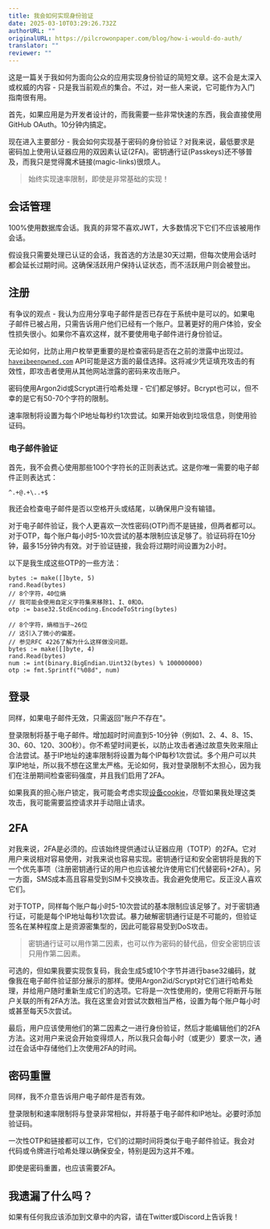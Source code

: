 ```yaml
---
title: 我会如何实现身份验证
date: 2025-03-10T03:29:26.732Z
authorURL: ""
originalURL: https://pilcrowonpaper.com/blog/how-i-would-do-auth/
translator: ""
reviewer: ""
---
```


这是一篇关于我如何为面向公众的应用实现身份验证的简短文章。这不会是太深入或权威的内容 - 只是我当前观点的集合。不过，对一些人来说，它可能作为入门指南很有用。

首先，如果应用是为开发者设计的，而我需要一些非常快速的东西，我会直接使用 GitHub OAuth。10分钟内搞定。

现在进入主要部分 - 我会如何实现基于密码的身份验证？对我来说，最低要求是密码加上使用认证器应用的双因素认证(2FA)。密钥通行证(Passkeys)还不够普及，而我只是觉得魔术链接(magic-links)很烦人。

> 始终实现速率限制，即使是非常基础的实现！

会话管理
------------------

100%使用数据库会话。我真的非常不喜欢JWT，大多数情况下它们不应该被用作会话。

假设我只需要处理已认证的会话，我首选的方法是30天过期，但每次使用会话时都会延长过期时间。这确保活跃用户保持认证状态，而不活跃用户则会被登出。

注册
------------

有争议的观点 - 我认为应用分享电子邮件是否已存在于系统中是可以的。如果电子邮件已被占用，只需告诉用户他们已经有一个账户。显著更好的用户体验，安全性损失很小。如果你不喜欢这样，就不要使用电子邮件进行身份验证。

无论如何，比防止用户枚举更重要的是检查密码是否在之前的泄露中出现过。[`haveibeenpwned.com`][1] API可能是这方面的最佳选择。这将减少凭证填充攻击的有效性，即攻击者使用从其他网站泄露的密码来攻击账户。

密码使用Argon2id或Scrypt进行哈希处理 - 它们都足够好。Bcrypt也可以，但不幸的是它有50-70个字符的限制。

速率限制将设置为每个IP地址每秒约1次尝试。如果开始收到垃圾信息，则使用验证码。

### 电子邮件验证

首先，我不会费心使用那些100个字符长的正则表达式。这是你唯一需要的电子邮件正则表达式：

```
^.+@.+\..+$
```

我还会检查电子邮件是否以空格开头或结尾，以确保用户没有输错。

对于电子邮件验证，我个人更喜欢一次性密码(OTP)而不是链接，但两者都可以。对于OTP，每个账户每小时5-10次尝试的基本限制应该足够了。验证码将在10分钟，最多15分钟内有效。对于验证链接，我会将过期时间设置为2小时。

以下是我生成这些OTP的一些方法：

```
bytes := make([]byte, 5)
rand.Read(bytes)
// 8个字符，40位熵
// 我可能会使用自定义字符集来移除1、I、0和O。
otp := base32.StdEncoding.EncodeToString(bytes)
```

```
// 8个字符，熵相当于~26位
// 这引入了微小的偏差。
// 参见RFC 4226了解为什么这样做没问题。
bytes := make([]byte, 4)
rand.Read(bytes)
num := int(binary.BigEndian.Uint32(bytes) % 100000000)
otp := fmt.Sprintf("%08d", num)
```

登录
-----

同样，如果电子邮件无效，只需返回"账户不存在"。

登录限制将基于电子邮件。增加超时时间直到5-10分钟（例如1、2、4、8、15、30、60、120、300秒）。你不希望时间更长，以防止攻击者通过故意失败来阻止合法尝试。基于IP地址的速率限制将设置为每个IP每秒1次尝试。多个用户可以共享IP地址，所以我不想在这里太严格。无论如何，我对登录限制不太担心，因为我们在注册期间检查密码强度，并且我们启用了2FA。

如果我真的担心账户锁定，我可能会考虑实现[设备cookie][2]，尽管如果我处理这类攻击，我可能需要监控请求并手动阻止请求。

2FA
---

对我来说，2FA是必须的。应该始终提供通过认证器应用（TOTP）的2FA。它对用户来说相对容易使用，对我来说也容易实现。密钥通行证和安全密钥将是我的下一个优先事项（注册密钥通行证的用户也应该被允许使用它们代替密码+2FA）。另一方面，SMS成本高且容易受到SIM卡交换攻击。我会避免使用它。反正没人喜欢它们。

对于TOTP，同样每个账户每小时5-10次尝试的基本限制应该足够了。对于密钥通行证，可能是每个IP地址每秒1次尝试。暴力破解密钥通行证是不可能的，但验证签名在某种程度上是资源密集型的，因此可能容易受到DoS攻击。

> 密钥通行证可以用作第二因素，也可以作为密码的替代品，但安全密钥应该只用作第二因素。

可选的，但如果我要实现恢复码，我会生成5或10个字节并进行base32编码，就像我在电子邮件验证部分展示的那样。使用Argon2id/Scrypt对它们进行哈希处理，并给用户随时重新生成它们的选项。它将是一次性使用的，使用它将断开与账户关联的所有2FA方法。我在这里会对尝试次数相当严格，设置为每个账户每小时或甚至每天5次尝试。

最后，用户应该使用他们的第二因素之一进行身份验证，然后才能编辑他们的2FA方法。这对用户来说会开始变得烦人，所以我只会每小时（或更少）要求一次，通过在会话中存储他们上次使用2FA的时间。

密码重置
--------------

同样，我不介意告诉用户电子邮件是否有效。

登录限制和速率限制将与登录非常相似，并将基于电子邮件和IP地址。必要时添加验证码。

一次性OTP和链接都可以工作，它们的过期时间将类似于电子邮件验证。我会对代码或令牌进行哈希处理以确保安全，特别是因为这并不难。

即使是密码重置，也应该需要2FA。

我遗漏了什么吗？
--------------------

如果有任何我应该添加到文章中的内容，请在Twitter或Discord上告诉我！

[1]: https://haveibeenpwned.com/
[2]: https://owasp.org/www-community/Slow_Down_Online_Guessing_Attacks_with_Device_Cookies
